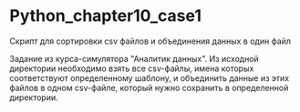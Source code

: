 # Python_chapter10_case1
Скрипт для сортировки csv файлов и объединения данных в один файл

Задание из курса-симулятора "Аналитик данных".
Из исходной директории необходимо взять все csv-файлы, имена которых соответствуют определенному шаблону, 
и объединить данные из этих файлов в одном csv-файле, который нужно сохранить в определенной директории.

